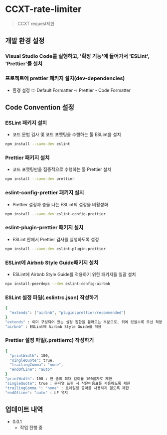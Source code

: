 # CCXT-rate-limiter

> CCXT request제한

<!-- [![NPM Version][npm-image]][npm-url] -->

## 개발 환경 설정

### Visual Studio Code를 실행하고, '확장 기능'에 들어가서 'ESLint', 'Prettier'를 설치

### 프로젝트에 prettier 패키지 설치(dev-dependencies)

- 환경 설정 ⇨ Default Formatter ⇨ Prettier - Code Formatter

## Code Convention 설정

### ESLint 패키지 설치

- 코드 문법 검사 및 코드 포맷팅을 수행하는 툴 ESLint를 설치

```sh
npm install --save-dev eslint
```

### Prettier 패키지 설치

- 코드 포맷팅만을 집중적으로 수행하는 툴 Prettier 설치

```sh
npm install --save-dev prettier
```

### eslint-config-prettier 패키지 설치

- Prettier 설정과 충돌 나는 ESLint의 설정을 비활성화

```sh
npm install --save-dev eslint-config-prettier
```

### eslint-plugin-prettier 패키지 설치

- ESLint 안에서 Prettier 검사를 실행하도록 설정

```sh
npm install --save-dev eslint-plugin-prettier
```

### ESLint에 Airbnb Style Guide패키지 설치

- ESLint에 Airbnb Style Guide를 적용하기 위한 패키지들 일괄 설치

```sh
npx install-peerdeps --dev eslint-config-airbnb
```

### ESLint 설정 파일(.eslintrc.json) 작성하기

```sh
{
  "extends": ["airbnb", "plugin:prettier/recommended"]
}
"extends" : 이미 구성되어 있는 설정 집합을 불러오는 부분으로, 뒤에 있을수록 우선 적용
"airbnb" : ESLint에 Airbnb Style Guide를 적용
```

### Prettier 설정 파일(.prettierrc) 작성하기

```sh
{
  "printWidth": 100,
  "singleQuote": true,
  "trailingComma": "none",
  "endOfLine": "auto"
}
"printWidth": 100 : 한 줄의 최대 길이를 100글자로 제한
"singleQuote": true : 문자열 표현 시 작은따옴표를 사용하도록 제한
"trailingComma ": "none" : 트레일링 콤마를 사용하지 않도록 제한
"endOfLine": "auto" : LF 유지

```

## 업데이트 내역

- 0.0.1
  - 작업 진행 중

<!-- Markdown link & img dfn's -->
<!-- [npm-image]: https://img.shields.io/npm/v/datadog-metrics.svg?style=flat-square -->
